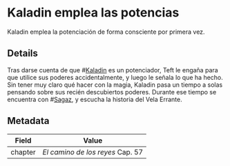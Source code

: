 # Kaladin emplea las potencias
Kaladin emplea la potenciación de forma consciente por primera vez.

## Details
Tras darse cuenta de que #[Kaladin](characters/kaladin) es un potenciador, Teft le engaña para que utilice sus poderes accidentalmente, y luego le señala lo que ha hecho. Sin tener muy claro qué hacer con la magia, Kaladin pasa un tiempo a solas pensando sobre sus recién descubiertos poderes. Durante ese tiempo se encuentra con #[Sagaz](characters/wit), y escucha la historia del Vela Errante.

## Metadata
| Field | Value |
| ----- | ----- |
| chapter | *El camino de los reyes* Cap. 57 |
